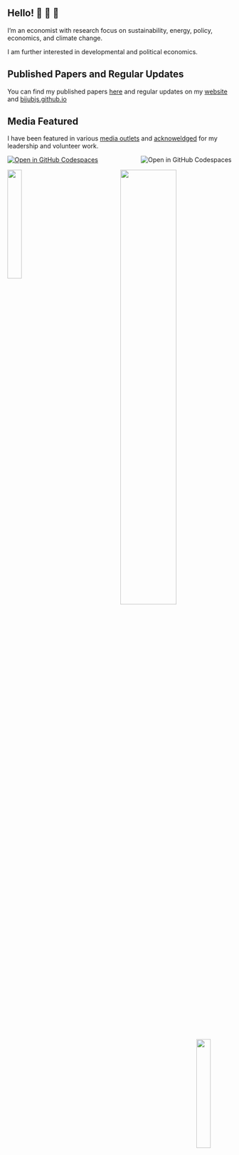 <!---
biju9bjs/biju9bjs is a ✨ special ✨ repository because its `README.md` (this file) appears on your GitHub profile.
You can click the Preview link to take a look at your changes.
--->

## Hello! 👋 👋 👋
I’m an economist with research focus on sustainability, energy, policy, economics, and climate change. 

I am further interested in developmental and political economics.

## Published Papers and Regular Updates
You can find my published papers [here](https://github.com/bijubjs/bijubjs/tree/main/1.%20Published%20Papers) and regular updates on my [website](https://bijeshmishra.wordpress.com/) and [bijubjs.github.io](https://bijubjs.github.io/)

## Media Featured
I have been featured in various [media outlets](https://github.com/bijubjs/bijubjs/tree/main/2.%20Media%20Featured) and [acknoweldged](https://github.com/bijubjs/bijubjs/tree/main/3.%20Acknowledged) for my leadership and volunteer work.

<a href='https://codespaces.new/bijubjs/bijubjs?quickstart=1'><img align="right" src='https://github.com/codespaces/badge.svg' alt='Open in GitHub Codespaces' style='max-width: 100%;'></a>

[![Open in GitHub Codespaces](https://github.com/codespaces/badge.svg)](https://codespaces.new/bijubjs/bijubjs?quickstart=1)

<img align="left" src="https://user-images.githubusercontent.com/65187002/144930161-2f783401-8d27-4fdf-a2f7-cc0ba32f1f1f.gif" width="25%" style="display:inline;">
<p align="center">
    <a href="https://github.com/bijubjs"><img width="50%" src="https://github-readme-stats.vercel.app/api/top-langs/?username=bijubjs&theme=dark&hide=html,css,cmake&layout=compact&langs_count=5&bg_color=101010&hide_title=true"></a>
<img align="right" src="https://user-images.githubusercontent.com/65187002/144930161-2f783401-8d27-4fdf-a2f7-cc0ba32f1f1f.gif" width="25%" style="display:inline;">

